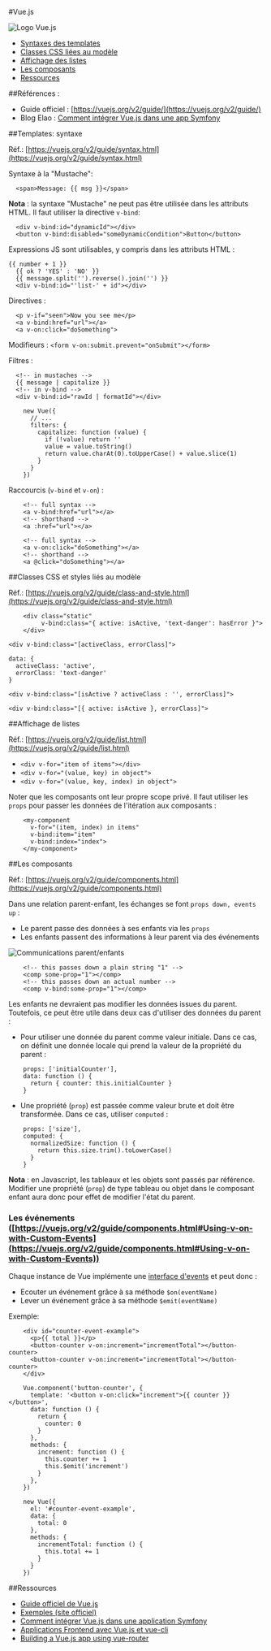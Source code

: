 #Vue.js

![Logo Vue.js](img/logo.png)

* [Syntaxes des templates](#templates)
* [Classes CSS liées au modèle](#style)
* [Affichage des listes](#list)
* [Les composants](#components)
* [Ressources](#resources)

##Références :

* Guide officiel : [https://vuejs.org/v2/guide/](https://vuejs.org/v2/guide/)
* Blog Elao : [Comment intégrer Vue.js dans une app Symfony](https://blog.elao.com/fr/dev/comment-integrer-vue-js-application-symfony/)

##<a name="templates"></a>Templates: syntaxe

Réf.: [https://vuejs.org/v2/guide/syntax.html](https://vuejs.org/v2/guide/syntax.html)

Syntaxe à la "Mustache":
```
  <span>Message: {{ msg }}</span>
```

__Nota__ : la syntaxe "Mustache" ne peut pas être utilisée dans les attributs HTML. Il faut utiliser la directive `v-bind`:

```
  <div v-bind:id="dynamicId"></div>
  <button v-bind:disabled="someDynamicCondition">Button</button>
```

Expressions JS sont utilisables, y compris dans les attributs HTML : 
```
{{ number + 1 }}
  {{ ok ? 'YES' : 'NO' }}
  {{ message.split('').reverse().join('') }}
  <div v-bind:id="'list-' + id"></div>
```

Directives : 
```
  <p v-if="seen">Now you see me</p>
  <a v-bind:href="url"></a>
  <a v-on:click="doSomething">
```

Modifieurs : `<form v-on:submit.prevent="onSubmit"></form>`

Filtres : 
```
  <!-- in mustaches -->
  {{ message | capitalize }}
  <!-- in v-bind -->
  <div v-bind:id="rawId | formatId"></div>
```
```
    new Vue({
      // ...
      filters: {
        capitalize: function (value) {
          if (!value) return ''
          value = value.toString()
          return value.charAt(0).toUpperCase() + value.slice(1)
        }
      }
    })
```

Raccourcis (`v-bind` et `v-on`) :
```
    <!-- full syntax -->
    <a v-bind:href="url"></a>
    <!-- shorthand -->
    <a :href="url"></a>
```
```
    <!-- full syntax -->
    <a v-on:click="doSomething"></a>
    <!-- shorthand -->
    <a @click="doSomething"></a>
```

##<a name="style"></a>Classes CSS et styles liés au modèle

Réf.: [https://vuejs.org/v2/guide/class-and-style.html](https://vuejs.org/v2/guide/class-and-style.html)

```
    <div class="static"
         v-bind:class="{ active: isActive, 'text-danger': hasError }">
    </div>
```

```
<div v-bind:class="[activeClass, errorClass]">
```
```
data: {
  activeClass: 'active',
  errorClass: 'text-danger'
}
```

`<div v-bind:class="[isActive ? activeClass : '', errorClass]">`

`<div v-bind:class="[{ active: isActive }, errorClass]">`

##<a name="list"></a>Affichage de listes

Réf.: [https://vuejs.org/v2/guide/list.html](https://vuejs.org/v2/guide/list.html)

* `<div v-for="item of items"></div>`
* `<div v-for="(value, key) in object">`
* `<div v-for="(value, key, index) in object">`

Noter que les composants ont leur propre scope privé. Il faut utiliser les `props` pour passer les données de l'itération aux composants :

```
    <my-component
      v-for="(item, index) in items"
      v-bind:item="item"
      v-bind:index="index">
    </my-component>
```

##<a name="components"></a>Les composants

Réf.: [https://vuejs.org/v2/guide/components.html](https://vuejs.org/v2/guide/components.html)

Dans une relation parent-enfant, les échanges se font `props down, events up` : 

* Le parent passe des données à ses enfants via les `props`
* Les enfants passent des informations à leur parent via des événements

![Communications parent/enfants](img/props-events.png)

```
    <!-- this passes down a plain string "1" -->
    <comp some-prop="1"></comp>
    <!-- this passes down an actual number -->
    <comp v-bind:some-prop="1"></comp>
```

Les enfants ne devraient pas modifier les données issues du parent. Toutefois, ce peut être utile dans deux cas d'utiliser des données du parent : 

* Pour utiliser une donnée du parent comme valeur initiale. Dans ce cas, on définit une donnée locale qui prend la valeur de la propriété du parent : 
``` 
    props: ['initialCounter'],
    data: function () {
      return { counter: this.initialCounter }
    }
```

* Une propriété (`prop`) est passée comme valeur brute et doit être transformée. Dans ce cas, utiliser `computed` :
```
    props: ['size'],
    computed: {
      normalizedSize: function () {
        return this.size.trim().toLowerCase()
      }
    }
```

__Nota__ : en Javascript, les tableaux et les objets sont passés par référence. Modifier une propriété (`prop`) de type tableau ou objet dans le composant enfant aura donc pour effet de modifier l'état du parent.

### Les événements ([https://vuejs.org/v2/guide/components.html#Using-v-on-with-Custom-Events](https://vuejs.org/v2/guide/components.html#Using-v-on-with-Custom-Events))

Chaque instance de Vue implémente une [interface d'events](https://vuejs.org/v2/api/#Instance-Methods-Events) et peut donc : 
* Ecouter un événement grâce à sa méthode `$on(eventName)`
* Lever un événement grâce à sa méthode `$emit(eventName)`

Exemple:

```
    <div id="counter-event-example">
      <p>{{ total }}</p>
      <button-counter v-on:increment="incrementTotal"></button-counter>
      <button-counter v-on:increment="incrementTotal"></button-counter>
    </div>
```
```
    Vue.component('button-counter', {
      template: '<button v-on:click="increment">{{ counter }}</button>',
      data: function () {
        return {
          counter: 0
        }
      },
      methods: {
        increment: function () {
          this.counter += 1
          this.$emit('increment')
        }
      },
    })

    new Vue({
      el: '#counter-event-example',
      data: {
        total: 0
      },
      methods: {
        incrementTotal: function () {
          this.total += 1
        }
      }
    })
```

##<a name="resources"></a>Ressources

* [Guide officiel de Vue.js](https://vuejs.org/v2/guide/)
* [Exemples (site officiel)](https://vuejs.org/v2/examples/)
* [Comment intégrer Vue.js dans une application Symfony](https://blog.elao.com/fr/dev/comment-integrer-vue-js-application-symfony/)
* [Applications Frontend avec Vue.js et vue-cli](https://blog.elao.com/fr/dev/realisez-une-application-vue-js-avec-vue-cli/)
* [Building a Vue.js app using vue-router](https://www.liquidlight.co.uk/blog/article/building-a-vue-v2-js-app-using-vue-router/)
